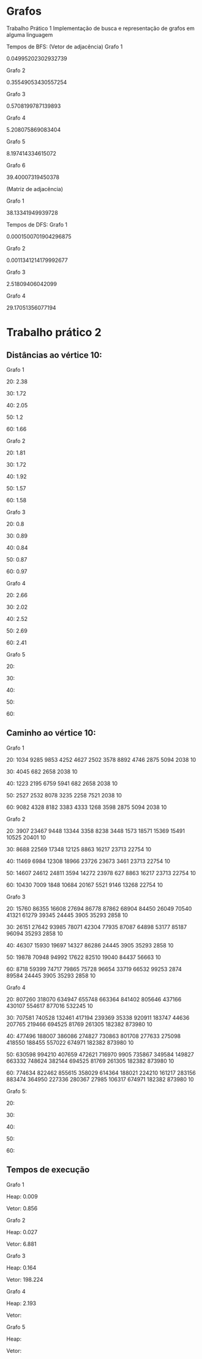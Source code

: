 # Grafos
Trabalho Prático 1
Implementação de busca e representação de grafos em alguma linguagem

Tempos de BFS:
(Vetor de adjacência)
Grafo 1

0.04995202302932739

Grafo 2

0.35549053430557254

Grafo 3

0.5708199787139893

Grafo 4

5.208075869083404

Grafo 5

8.197414334615072

Grafo 6

39.40007319450378

(Matriz de adjacência)

Grafo 1

38.13341949939728

Tempos de DFS:
Grafo 1

0.0001500701904296875

Grafo 2

0.0011341214179992677

Grafo 3

2.51809406042099

Grafo 4

29.17051356077194

# Trabalho prático 2
## Distâncias ao vértice 10:

Grafo 1

20: 2.38  

30: 1.72

40: 2.05

50: 1.2

60: 1.66

Grafo 2

20: 1.81

30: 1.72

40: 1.92

50: 1.57

60: 1.58

Grafo 3

20: 0.8

30: 0.89

40: 0.84

50: 0.87

60: 0.97

Grafo 4

20: 2.66

30: 2.02

40: 2.52

50: 2.69

60: 2.41

Grafo 5

20:

30:

40:

50:

60:

## Caminho ao vértice 10:

Grafo 1

20: 1034 9285 9853 4252 4627 2502 3578 8892 4746 2875 5094 2038 10

30: 4045 682 2658 2038 10

40: 1223 2195 6759 5941 682 2658 2038 10

50: 2527 2532 8078 3235 2258 7521 2038 10

60: 9082 4328 8182 3383 4333 1268 3598 2875 5094 2038 10

Grafo 2 

20: 3907 23467 9448 13344 3358 8238 3448 1573 18571 15369 15491 10525 20401 10

30: 8688 22569 17348 12125 8863 16217 23713 22754 10

40: 11469 6984 12308 18966 23726 23673 3461 23713 22754 10

50: 14607 24612 24811 3594 14272 23978 627 8863 16217 23713 22754 10

60: 10430 7009 1848 10684 20167 5521 9146 13268 22754 10

Grafo 3

20: 15760 86355 16608 27694 86778 87862 68904 84450 26049 70540 41321 61279 39345 24445 3905 35293 2858 10

30: 26151 27642 93985 78071 42304 77935 87087 64898 53177 85187 96094 35293 2858 10

40: 46307 15930 19697 14327 86286 24445 3905 35293 2858 10 

50: 19878 70948 94992 17622 82510 19040 84437 56663 10

60: 8718 59399 74717 79865 75728 96654 33719 66532 99253 2874 89584 24445 3905 35293 2858 10

Grafo 4

20: 807260 318070 634947 655748 663364 841402 805646 437166 430107 554617 877016 532245 10

30: 707581 740528 132461 417194 239369 35338 920911 183747 44636 207765 219466 694525 81769 261305 182382 873980 10

40: 477496 188007 386086 274827 730863 801708 277633 275098 418550 188455 557022 674971 182382 873980 10

50: 630598 994210 407659 472621 716970 9905 735867 349584 149827 663332 748624 382144 694525 81769 261305 182382 873980 10

60: 774634 822462 855615 358029 614364 188021 224210 161217 283156 883474 364950 227336 280367 27985 106317 674971 182382 873980 10

Grafo 5:

20:

30:

40:

50:

60:

## Tempos de execução

Grafo 1

Heap: 0.009

Vetor: 0.856

Grafo 2

Heap: 0.027

Vetor: 6.881

Grafo 3

Heap: 0.164

Vetor: 198.224

Grafo 4

Heap: 2.193

Vetor: 

Grafo 5

Heap:

Vetor:
